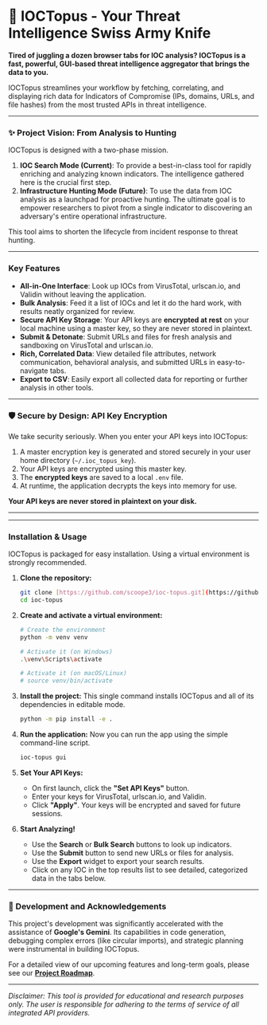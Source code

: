 # 🐙 IOCTopus - Your Threat Intelligence Swiss Army Knife

**Tired of juggling a dozen browser tabs for IOC analysis? IOCTopus is a fast, powerful, GUI-based threat intelligence aggregator that brings the data to you.**

IOCTopus streamlines your workflow by fetching, correlating, and displaying rich data for Indicators of Compromise (IPs, domains, URLs, and file hashes) from the most trusted APIs in threat intelligence.

---

### ✨ Project Vision: From Analysis to Hunting

IOCTopus is designed with a two-phase mission.

1.  **IOC Search Mode (Current)**: To provide a best-in-class tool for rapidly enriching and analyzing known indicators. The intelligence gathered here is the crucial first step.
2.  **Infrastructure Hunting Mode (Future)**: To use the data from IOC analysis as a launchpad for proactive hunting. The ultimate goal is to empower researchers to pivot from a single indicator to discovering an adversary's entire operational infrastructure.

This tool aims to shorten the lifecycle from incident response to threat hunting.

---

### Key Features

-   **All-in-One Interface**: Look up IOCs from VirusTotal, urlscan.io, and Validin without leaving the application.
-   **Bulk Analysis**: Feed it a list of IOCs and let it do the hard work, with results neatly organized for review.
-   **Secure API Key Storage**: Your API keys are **encrypted at rest** on your local machine using a master key, so they are never stored in plaintext.
-   **Submit & Detonate**: Submit URLs and files for fresh analysis and sandboxing on VirusTotal and urlscan.io.
-   **Rich, Correlated Data**: View detailed file attributes, network communication, behavioral analysis, and submitted URLs in easy-to-navigate tabs.
-   **Export to CSV**: Easily export all collected data for reporting or further analysis in other tools.

---

### 🛡️ Secure by Design: API Key Encryption

We take security seriously. When you enter your API keys into IOCTopus:
1.  A master encryption key is generated and stored securely in your user home directory (`~/.ioc_topus_key`).
2.  Your API keys are encrypted using this master key.
3.  The **encrypted keys** are saved to a local `.env` file.
4.  At runtime, the application decrypts the keys into memory for use.

**Your API keys are never stored in plaintext on your disk.**

---

---

### Installation & Usage

IOCTopus is packaged for easy installation. Using a virtual environment is strongly recommended.

1.  **Clone the repository:**
    ```bash
    git clone [https://github.com/scoope3/ioc-topus.git](https://github.com/scoope3/ioc-topus.git)
    cd ioc-topus
    ```

2.  **Create and activate a virtual environment:**
    ```bash
    # Create the environment
    python -m venv venv

    # Activate it (on Windows)
    .\venv\Scripts\activate

    # Activate it (on macOS/Linux)
    # source venv/bin/activate
    ```

3.  **Install the project:**
    This single command installs IOCTopus and all of its dependencies in editable mode.
    ```bash
    python -m pip install -e .
    ```

4.  **Run the application:**
    Now you can run the app using the simple command-line script.
    ```bash
    ioc-topus gui
    ```

5.  **Set Your API Keys:**
    -   On first launch, click the **"Set API Keys"** button.
    -   Enter your keys for VirusTotal, urlscan.io, and Validin.
    -   Click **"Apply"**. Your keys will be encrypted and saved for future sessions.


6.  **Start Analyzing!**
    -   Use the **Search** or **Bulk Search** buttons to look up indicators.
    -   Use the **Submit** button to send new URLs or files for analysis.
    -   Use the **Export** widget to export your search results.
    -   Click on any IOC in the top results list to see detailed, categorized data in the tabs below.

---

### 🚀 Development and Acknowledgements

This project's development was significantly accelerated with the assistance of **Google's Gemini**. Its capabilities in code generation, debugging complex errors (like circular imports), and strategic planning were instrumental in building IOCTopus.

For a detailed view of our upcoming features and long-term goals, please see our [**Project Roadmap**](ROADMAP.md).

---
*Disclaimer: This tool is provided for educational and research purposes only. The user is responsible for adhering to the terms of service of all integrated API providers.*
